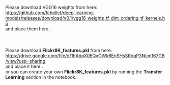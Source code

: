Please download VGG16 weights from here: https://github.com/fchollet/deep-learning-models/releases/download/v0.1/vgg16_weights_tf_dim_ordering_tf_kernels.h5
<br />
and place them here..
<br /><br /><br /><br />
Please download **Flickr8K_features.pkl** from here: https://drive.google.com/file/d/1hAbpX0EQvOWk6EnSHsSKoqP3Ncm167GB/view?usp=sharing
<br />
and place it here..
<br />
or you can create your own **Flickr8K_features.pkl** by running the **Transfer Learning** section in the notebook..